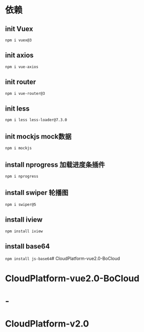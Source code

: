 # 依赖
## init Vuex
`npm i vuex@3 `
## init axios
`npm i vue-axios`
## init router
`npm i vue-router@3`
## init less
`npm i less less-loader@7.3.0`
## init mockjs mock数据
`npm i mockjs`
## install nprogress 加载进度条插件
`npm i nprogress`
## install swiper 轮播图
`npm i swiper@5`
## install iview 
`npm install iview`
## install base64 
`npm install js-base64`# CloudPlatform-vue2.0-BoCloud
# CloudPlatform-vue2.0-BoCloud
# -
# CloudPlatform-v2.0
